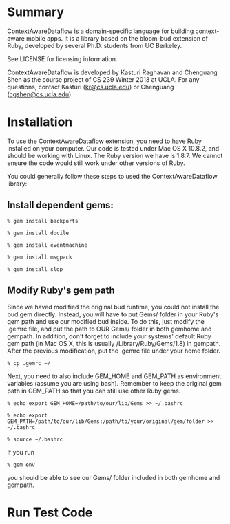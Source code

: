 # Summary

ContextAwareDataflow is a domain-specific language for building context-
aware mobile apps. It is a library based on the bloom-bud extension
of Ruby, developed by several Ph.D. students from UC Berkeley.

See LICENSE for licensing information.

ContextAwareDataflow is developed by Kasturi Raghavan and Chenguang Shen
as the course project of CS 239 Winter 2013 at UCLA. For any questions,
contact Kasturi (kr@cs.ucla.edu) or Chenguang (cgshen@cs.ucla.edu).

# Installation

To use the ContextAwareDataflow extension, you need to have Ruby installed
on your computer. Our code is tested under Mac OS X 10.8.2, and should
be working with Linux. The Ruby version we have is 1.8.7. We cannot
ensure the code would still work under other versions of Ruby.

You could generally follow these steps to used the ContextAwareDataflow
library:

## Install dependent gems:
	
	% gem install backports

	% gem install docile
	
	% gem install eventmachine
	
	% gem install msgpack
	
	% gem install slop

## Modify Ruby's gem path

Since we haved modified the original bud runtime, you could not install
the bud gem directly. Instead, you will have to put Gems/ folder in your
Ruby's gem path and use our modified bud inside. To do this, just
modify the .gemrc file, and put the path to OUR Gems/ folder in both
gemhome and gempath. In addition, don't forget to include your systems'
default Ruby gem path (in Mac OS X, this is usually /Library/Ruby/Gems/1.8)
in gempath. After the previous modification, put the .gemrc file under
your home folder.

	% cp .gemrc ~/

Next, you need to also include GEM_HOME and GEM_PATH as environment
variables (assume you are using bash). Remember to keep the original
gem path in GEM_PATH so that you can still use other Ruby gems.

	% echo export GEM_HOME=/path/to/our/lib/Gems >> ~/.bashrc

	% echo export GEM_PATH=/path/to/our/lib/Gems:/path/to/your/original/gem/folder >> ~/.bashrc

	% source ~/.bashrc

If you run
	
	% gem env

you should be able to see our Gems/ folder included in both gemhome and gempath.

# Run Test Code


